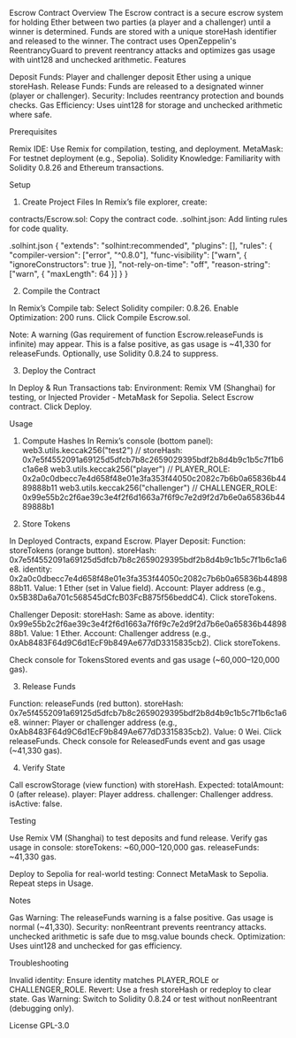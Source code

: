 Escrow Contract
Overview
The Escrow contract is a secure escrow system for holding Ether between two parties (a player and a challenger) until a winner is determined. Funds are stored with a unique storeHash identifier and released to the winner. The contract uses OpenZeppelin's ReentrancyGuard to prevent reentrancy attacks and optimizes gas usage with uint128 and unchecked arithmetic.
Features

Deposit Funds: Player and challenger deposit Ether using a unique storeHash.
Release Funds: Funds are released to a designated winner (player or challenger).
Security: Includes reentrancy protection and bounds checks.
Gas Efficiency: Uses uint128 for storage and unchecked arithmetic where safe.

Prerequisites

Remix IDE: Use Remix for compilation, testing, and deployment.
MetaMask: For testnet deployment (e.g., Sepolia).
Solidity Knowledge: Familiarity with Solidity 0.8.26 and Ethereum transactions.

Setup
1. Create Project Files
In Remix’s file explorer, create:

contracts/Escrow.sol: Copy the contract code.
.solhint.json: Add linting rules for code quality.

.solhint.json
{
  "extends": "solhint:recommended",
  "plugins": [],
  "rules": {
    "compiler-version": ["error", "^0.8.0"],
    "func-visibility": ["warn", { "ignoreConstructors": true }],
    "not-rely-on-time": "off",
    "reason-string": ["warn", { "maxLength": 64 }]
  }
}

2. Compile the Contract

In Remix’s Compile tab:
Select Solidity compiler: 0.8.26.
Enable Optimization: 200 runs.
Click Compile Escrow.sol.


Note: A warning (Gas requirement of function Escrow.releaseFunds is infinite) may appear. This is a false positive, as gas usage is ~41,330 for releaseFunds. Optionally, use Solidity 0.8.24 to suppress.

3. Deploy the Contract

In Deploy & Run Transactions tab:
Environment: Remix VM (Shanghai) for testing, or Injected Provider - MetaMask for Sepolia.
Select Escrow contract.
Click Deploy.



Usage
1. Compute Hashes
In Remix’s console (bottom panel):
web3.utils.keccak256("test2") // storeHash: 0x7e5f4552091a69125d5dfcb7b8c2659029395bdf2b8d4b9c1b5c7f1b6c1a6e8
web3.utils.keccak256("player") // PLAYER_ROLE: 0x2a0c0dbecc7e4d658f48e01e3fa353f44050c2082c7b6b0a65836b4489888b11
web3.utils.keccak256("challenger") // CHALLENGER_ROLE: 0x99e55b2c2f6ae39c3e4f2f6d1663a7f6f9c7e2d9f2d7b6e0a65836b4489888b1

2. Store Tokens

In Deployed Contracts, expand Escrow.
Player Deposit:
Function: storeTokens (orange button).
storeHash: 0x7e5f4552091a69125d5dfcb7b8c2659029395bdf2b8d4b9c1b5c7f1b6c1a6e8.
identity: 0x2a0c0dbecc7e4d658f48e01e3fa353f44050c2082c7b6b0a65836b4489888b11.
Value: 1 Ether (set in Value field).
Account: Player address (e.g., 0x5B38Da6a701c568545dCfcB03FcB875f56beddC4).
Click storeTokens.


Challenger Deposit:
storeHash: Same as above.
identity: 0x99e55b2c2f6ae39c3e4f2f6d1663a7f6f9c7e2d9f2d7b6e0a65836b4489888b1.
Value: 1 Ether.
Account: Challenger address (e.g., 0xAb8483F64d9C6d1EcF9b849Ae677dD3315835cb2).
Click storeTokens.


Check console for TokensStored events and gas usage (~60,000–120,000 gas).

3. Release Funds

Function: releaseFunds (red button).
storeHash: 0x7e5f4552091a69125d5dfcb7b8c2659029395bdf2b8d4b9c1b5c7f1b6c1a6e8.
winner: Player or challenger address (e.g., 0xAb8483F64d9C6d1EcF9b849Ae677dD3315835cb2).
Value: 0 Wei.
Click releaseFunds.
Check console for ReleasedFunds event and gas usage (~41,330 gas).

4. Verify State

Call escrowStorage (view function) with storeHash.
Expected:
totalAmount: 0 (after release).
player: Player address.
challenger: Challenger address.
isActive: false.



Testing

Use Remix VM (Shanghai) to test deposits and fund release.
Verify gas usage in console:
storeTokens: ~60,000–120,000 gas.
releaseFunds: ~41,330 gas.


Deploy to Sepolia for real-world testing:
Connect MetaMask to Sepolia.
Repeat steps in Usage.



Notes

Gas Warning: The releaseFunds warning is a false positive. Gas usage is normal (~41,330).
Security: nonReentrant prevents reentrancy attacks. unchecked arithmetic is safe due to msg.value bounds check.
Optimization: Uses uint128 and unchecked for gas efficiency.

Troubleshooting

Invalid identity: Ensure identity matches PLAYER_ROLE or CHALLENGER_ROLE.
Revert: Use a fresh storeHash or redeploy to clear state.
Gas Warning: Switch to Solidity 0.8.24 or test without nonReentrant (debugging only).

License
GPL-3.0
